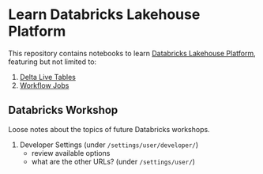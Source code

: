 # Learn Databricks Lakehouse Platform

This repository contains notebooks to learn [Databricks Lakehouse Platform](https://www.databricks.com/product/data-lakehouse), featuring but not limited to:

1. [Delta Live Tables](Delta%20Live%20Tables/)
1. [Workflow Jobs](Workflow%20Jobs/)

## Databricks Workshop

Loose notes about the topics of future Databricks workshops.

1. Developer Settings (under `/settings/user/developer/`)
    * review available options
    * what are the other URLs? (under `/settings/user/`)

